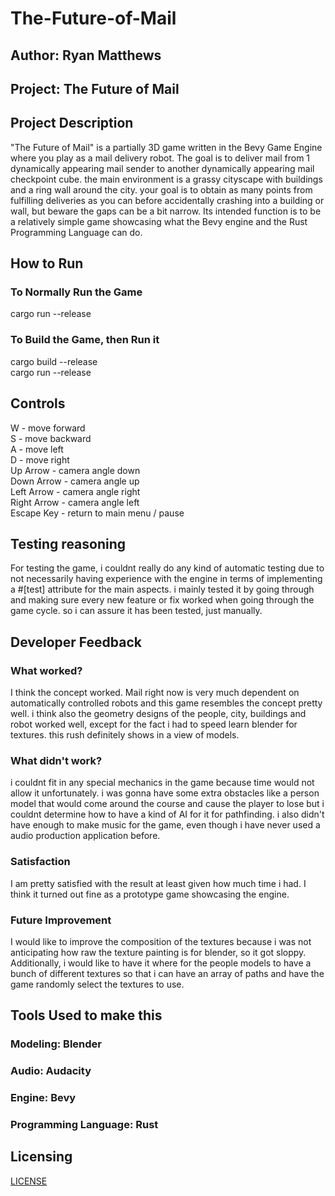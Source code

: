 # The-Future-of-Mail

## Author: Ryan Matthews

## Project: The Future of Mail

## Project Description

"The Future of Mail" is a partially 3D game written in the Bevy Game Engine where you play as a mail delivery robot. The goal is to deliver mail from 1 dynamically appearing mail sender to another dynamically appearing mail checkpoint cube. the main environment is a grassy cityscape with buildings and a ring wall around the city. your goal is to obtain as many points from fulfilling deliveries as you can before accidentally crashing into a building or wall, but beware the gaps can be a bit narrow. Its intended function is to be a relatively simple game showcasing what the Bevy engine and the Rust Programming Language can do.

## How to Run

### To Normally Run the Game

cargo run --release

### To Build the Game, then Run it

cargo build --release\
cargo run --release

## Controls

W - move forward\
S - move backward\
A - move left\
D - move right\
Up Arrow - camera angle down\
Down Arrow - camera angle up\
Left Arrow - camera angle right\
Right Arrow - camera angle left\
Escape Key - return to main menu / pause

## Testing reasoning

For testing the game, i couldnt really do any kind of automatic testing due to not necessarily having experience with the engine in terms of implementing a #[test] attribute for the main aspects. i mainly tested it by going through and making sure every new feature or fix worked when going through the game cycle. so i can assure it has been tested, just manually.

## Developer Feedback

### What worked?

I think the concept worked. Mail right now is very much dependent on automatically controlled robots and this game resembles the concept pretty well. i think also the geometry designs of the people, city, buildings and robot worked well, except for the fact i had to speed learn blender for textures. this rush definitely shows in a view of models.

### What didn't work?

i couldnt fit in any special mechanics in the game because time would not allow it unfortunately. i was gonna have some extra obstacles like a person model that would come around the course and cause the player to lose but i couldnt determine how to have a kind of AI for it for pathfinding. i also didn't have enough to make music for the game, even though i have never used a audio production application before.

### Satisfaction

I am pretty satisfied with the result at least given how much time i had. I think it turned out fine as a prototype game showcasing the engine.

### Future Improvement

I would like to improve the composition of the textures because i was not anticipating how raw the texture painting is for blender, so it got sloppy. Additionally, i would like to have it where for the people models to have a bunch of different textures so that i can have an array of paths and have the game randomly select the textures to use.

## Tools Used to make this

### Modeling: Blender

### Audio: Audacity

### Engine: Bevy

### Programming Language: Rust

## Licensing

[LICENSE](LICENSE)
